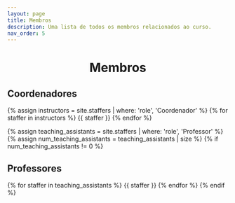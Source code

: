 ```yaml
---
layout: page
title: Membros
description: Uma lista de todos os membros relacionados ao curso.
nav_order: 5
---
```


<h1 align="center"> <span style='font-weight: bold;'> Membros </span> </h1>

## Coordenadores

{% assign instructors = site.staffers | where: 'role', 'Coordenador' %}
{% for staffer in instructors %}
{{ staffer }}
{% endfor %}

{% assign teaching_assistants = site.staffers | where: 'role', 'Professor' %}
{% assign num_teaching_assistants = teaching_assistants | size %}
{% if num_teaching_assistants != 0 %}

## Professores

{% for staffer in teaching_assistants %}
{{ staffer }}
{% endfor %}
{% endif %}
